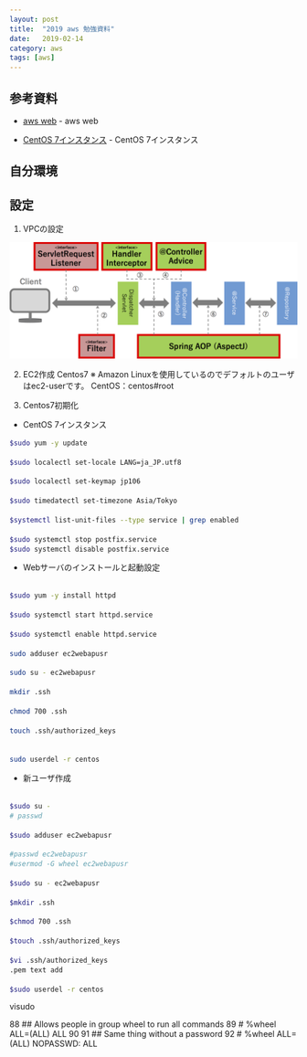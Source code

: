 ```yaml
---
layout: post
title:  "2019 aws 勉強資料"
date:   2019-02-14
category: aws
tags: [aws]
---
```


## 参考資料

- [aws web](https://aws.amazon.com/jp/) - aws web

- [CentOS 7インスタンス](https://dev.classmethod.jp/cloud/aws/centos7-initial-settings/) - CentOS 7インスタンス


## 自分環境





## 設定

1. VPCの設定

![EC2設定](https://raw.githubusercontent.com/meihaoGit/meihaoGit.github.io/master/assets/images/img/spring_1.png)

2. EC2作成
    Centos7
    ※ Amazon Linuxを使用しているのでデフォルトのユーザはec2-userです。
       CentOS：centos#root
    
3. Centos7初期化   

- CentOS 7インスタンス

```sh
$sudo yum -y update

$sudo localectl set-locale LANG=ja_JP.utf8

$sudo localectl set-keymap jp106

$sudo timedatectl set-timezone Asia/Tokyo

$systemctl list-unit-files --type service | grep enabled

$sudo systemctl stop postfix.service
$sudo systemctl disable postfix.service

```

- Webサーバのインストールと起動設定

```sh

$sudo yum -y install httpd

$sudo systemctl start httpd.service

$sudo systemctl enable httpd.service

sudo adduser ec2webapusr

sudo su - ec2webapusr

mkdir .ssh

chmod 700 .ssh

touch .ssh/authorized_keys


sudo userdel -r centos


```




- 新ユーザ作成

```sh

$sudo su -
# passwd

$sudo adduser ec2webapusr

#passwd ec2webapusr
#usermod -G wheel ec2webapusr

$sudo su - ec2webapusr

$mkdir .ssh

$chmod 700 .ssh

$touch .ssh/authorized_keys

$vi .ssh/authorized_keys
.pem text add 

$sudo userdel -r centos

```


visudo

 88 ## Allows people in group wheel to run all commands
 89 # %wheel ALL=(ALL) ALL
 90
 91 ## Same thing without a password
 92 # %wheel ALL=(ALL) NOPASSWD: ALL
